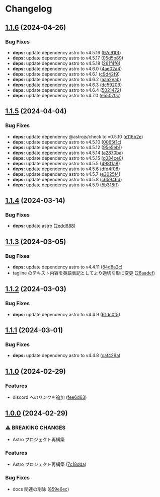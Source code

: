# Changelog

## [1.1.6](https://github.com/nitoclub/nito.club/compare/v1.1.5...v1.1.6) (2024-04-26)


### Bug Fixes

* **deps:** update dependency astro to v4.5.16 ([97c910f](https://github.com/nitoclub/nito.club/commit/97c910f958dcfc1961f64c4a6317d86d607b8d5e))
* **deps:** update dependency astro to v4.5.17 ([05d5b89](https://github.com/nitoclub/nito.club/commit/05d5b89060c2eb76372a41d67acfe0a9364227e4))
* **deps:** update dependency astro to v4.5.18 ([261f4f6](https://github.com/nitoclub/nito.club/commit/261f4f63c0ecd81902b8a0afbb740eac96d5e4a1))
* **deps:** update dependency astro to v4.6.0 ([4ae02a4](https://github.com/nitoclub/nito.club/commit/4ae02a46ef980db3572c4bad7b9294c914807130))
* **deps:** update dependency astro to v4.6.1 ([c9d42f9](https://github.com/nitoclub/nito.club/commit/c9d42f92929cd18b914c660cdff0ef001f062b96))
* **deps:** update dependency astro to v4.6.2 ([aaa2eab](https://github.com/nitoclub/nito.club/commit/aaa2eab2f83789366cd8cf741f5f2685b34b14c0))
* **deps:** update dependency astro to v4.6.3 ([dc59209](https://github.com/nitoclub/nito.club/commit/dc592092ac3fb0718ae4870ce11815a13a6681cd))
* **deps:** update dependency astro to v4.6.4 ([5021472](https://github.com/nitoclub/nito.club/commit/50214720d3845eef60595b780e89906bae59dec0))
* **deps:** update dependency astro to v4.7.0 ([e55070c](https://github.com/nitoclub/nito.club/commit/e55070cc2b837253ef3837be4ea9ccbefc10d640))

## [1.1.5](https://github.com/nitoclub/nito.club/compare/v1.1.4...v1.1.5) (2024-04-04)


### Bug Fixes

* **deps:** update dependency @astrojs/check to v0.5.10 ([e116b2e](https://github.com/nitoclub/nito.club/commit/e116b2e939d874921e6d77e5d58845474c6c83d6))
* **deps:** update dependency astro to v4.5.10 ([0065f1c](https://github.com/nitoclub/nito.club/commit/0065f1c24734b9f07a5834798d0f0bc4d1f4b06b))
* **deps:** update dependency astro to v4.5.12 ([95e5eb1](https://github.com/nitoclub/nito.club/commit/95e5eb1875abbab83886d2c32220ca8d2e6e377a))
* **deps:** update dependency astro to v4.5.14 ([a2870ba](https://github.com/nitoclub/nito.club/commit/a2870ba1bc64ce4957d06060b54aed1493c9a279))
* **deps:** update dependency astro to v4.5.15 ([c034ce0](https://github.com/nitoclub/nito.club/commit/c034ce01b87cc777a2247b49fd6566f2aa466be7))
* **deps:** update dependency astro to v4.5.5 ([498f1a8](https://github.com/nitoclub/nito.club/commit/498f1a8b732b236270f8895c5ee08eeaccb84587))
* **deps:** update dependency astro to v4.5.6 ([dfd4f08](https://github.com/nitoclub/nito.club/commit/dfd4f085e2a07a7ae43ad23328a2909e5ed4abca))
* **deps:** update dependency astro to v4.5.7 ([e3025f4](https://github.com/nitoclub/nito.club/commit/e3025f45fdafe080807bd36f42933c1f16474f40))
* **deps:** update dependency astro to v4.5.8 ([c65946d](https://github.com/nitoclub/nito.club/commit/c65946db52b39cf9bdf8d5c54465f3420a12f6b1))
* **deps:** update dependency astro to v4.5.9 ([5b318ff](https://github.com/nitoclub/nito.club/commit/5b318ff01978ca25b2199d8a4616b5e56bd0c4f6))

## [1.1.4](https://github.com/nitoclub/nito.club/compare/v1.1.3...v1.1.4) (2024-03-14)


### Bug Fixes

* **deps:** update astro ([2edd688](https://github.com/nitoclub/nito.club/commit/2edd6886cc284ba123abba6af071fb182190c412))

## [1.1.3](https://github.com/2rabs/nito.club/compare/v1.1.2...v1.1.3) (2024-03-05)


### Bug Fixes

* **deps:** update dependency astro to v4.4.11 ([84d8a2c](https://github.com/2rabs/nito.club/commit/84d8a2c326db5cdf9a714122c6b38bcb7b03c5d7))
* tagline のテキスト内容を英語表記としてより適切な形に変更 ([26aadef](https://github.com/2rabs/nito.club/commit/26aadef354bd6375e295016cb88a1b561e905d12))

## [1.1.2](https://github.com/2rabs/nito.club/compare/v1.1.1...v1.1.2) (2024-03-03)


### Bug Fixes

* **deps:** update dependency astro to v4.4.9 ([61dc0f5](https://github.com/2rabs/nito.club/commit/61dc0f5afadce4be83558ca31016a42bce4a9add))

## [1.1.1](https://github.com/2rabs/nito.club/compare/v1.1.0...v1.1.1) (2024-03-01)


### Bug Fixes

* **deps:** update dependency astro to v4.4.8 ([caf429a](https://github.com/2rabs/nito.club/commit/caf429a5fe9849bde68e696d4de66a24d38b8ba3))

## [1.1.0](https://github.com/2rabs/nito.club/compare/v1.0.0...v1.1.0) (2024-02-29)


### Features

* discord へのリンクを追加 ([fee6d63](https://github.com/2rabs/nito.club/commit/fee6d63bca58a30ca82ef30808c2d51bf3f3aaa9))

## [1.0.0](https://github.com/2rabs/nito.club/compare/v0.1.0...v1.0.0) (2024-02-29)


### ⚠ BREAKING CHANGES

* Astro プロジェクト再構築

### Features

* Astro プロジェクト再構築 ([7c18dda](https://github.com/2rabs/nito.club/commit/7c18dda768fa4dd07fb2e3d661bfe2186e6759f7))


### Bug Fixes

* docs 関連の削除 ([859e6ec](https://github.com/2rabs/nito.club/commit/859e6ecbfd5b99ddaa71d4357890105cd916e2e1))

